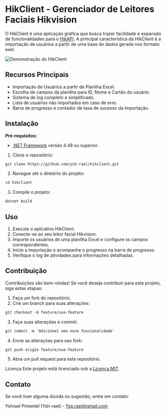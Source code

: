 # HikClient - Gerenciador de Leitores Faciais Hikvision

O HikClient é uma aplicação gráfica que busca trazer facilidade e expansão de funcionalidades para o [HikAPI](https://github.com/ysh-rael/HikAPI/). A principal característica da HikClient é a importação de usuários a partir de uma base de dados gerada nos formato exel.

![Demonstração do HikClient](https://github.com/ysh-rael/HikClient/assets/79410863/18ea6130-8dc5-4c14-b9d7-d32ba55ca94b)

## Recursos Principais

- Importação de Usuários a partir de Planilha Excel.
- Escolha de campos da planilha para ID, Nome e Cartão do usuário.
- Sistema de log completo e simplificado.
- Lista de usuários não importados em caso de erro.
- Barra de progresso e contador de taxa de sucesso da importação.

## Instalação

**Pré-requisitos:**

- [.NET Framework](https://dotnet.microsoft.com/download/dotnet-framework) versão 4.48 ou superior.

1. Clone o repositório:

```markdown
git clone https://github.com/ysh-rael/hikclient.git


```

2. Navegue até o diretório do projeto:
```markdown
cd hikclient


```

3. Compile o projeto:
```markdown
dotnet build


```

## Uso
1. Execute o aplicativo HikClient.
2. Conecte-se ao seu leitor facial Hikvision.
3. Importe os usuários de uma planilha Excel e configure os campos correspondentes.
4. Inicie a importação e acompanhe o progresso na barra de progresso.
5. Verifique o log de atividades para informações detalhadas.


## Contribuição
Contribuições são bem-vindas! Se você deseja contribuir para este projeto, siga estas etapas:

1. Faça um fork do repositório.
2. Crie um branch para suas alterações:
```markdown
git checkout -b feature/sua-feature


```
3. Faça suas alterações e commit:
```markdown
git commit -m 'Adicionei uma nova funcionalidade'


```
4. Envie as alterações para seu fork:
```markdown
git push origin feature/sua-feature


```
5. Abra um pull request para este repositório.

Licença
Este projeto está licenciado sob a [Licença MIT](LICENSE).

## Contato
Se você tiver alguma dúvida ou sugestão, entre em contato:

Yshrael Pimentel (Ysh-rael) - Ysp.rael@gmail.com









